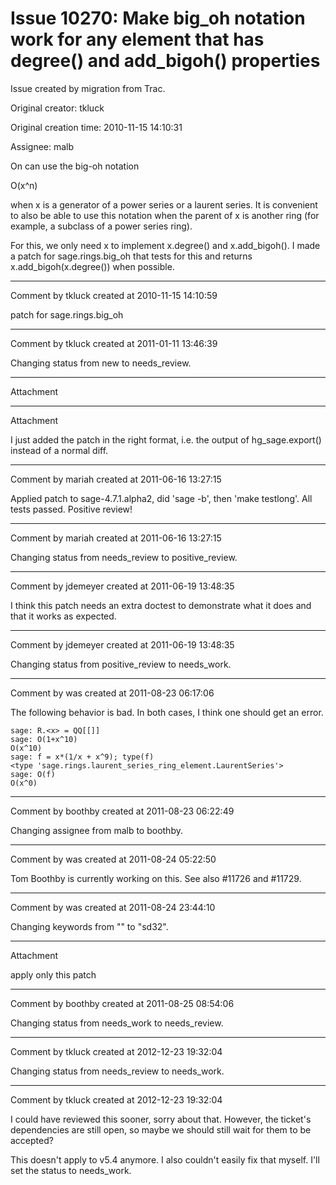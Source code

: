 # Issue 10270: Make big_oh notation work for any element that has degree() and add_bigoh() properties

Issue created by migration from Trac.

Original creator: tkluck

Original creation time: 2010-11-15 14:10:31

Assignee: malb

On can use the big-oh notation

O(x^n)

when x is a generator of a power series or a laurent series. It is convenient to also be able to use this notation when the parent of x is another ring (for example, a subclass of a power series ring).

For this, we only need x to implement x.degree() and x.add_bigoh(). I made a patch for sage.rings.big_oh that tests for this and returns x.add_bigoh(x.degree()) when possible.


---

Comment by tkluck created at 2010-11-15 14:10:59

patch for sage.rings.big_oh


---

Comment by tkluck created at 2011-01-11 13:46:39

Changing status from new to needs_review.


---

Attachment


---

Attachment

I just added the patch in the right format, i.e. the output of hg_sage.export() instead of a normal diff.


---

Comment by mariah created at 2011-06-16 13:27:15

Applied patch to sage-4.7.1.alpha2, did 'sage -b', then 'make testlong'.  All tests passed.  Positive review!


---

Comment by mariah created at 2011-06-16 13:27:15

Changing status from needs_review to positive_review.


---

Comment by jdemeyer created at 2011-06-19 13:48:35

I think this patch needs an extra doctest to demonstrate what it does and that it works as expected.


---

Comment by jdemeyer created at 2011-06-19 13:48:35

Changing status from positive_review to needs_work.


---

Comment by was created at 2011-08-23 06:17:06

The following behavior is bad.  In both cases, I think one should get an error.

```
sage: R.<x> = QQ[[]]
sage: O(1+x^10)
O(x^10)
sage: f = x*(1/x + x^9); type(f)
<type 'sage.rings.laurent_series_ring_element.LaurentSeries'>
sage: O(f)
O(x^0)
```



---

Comment by boothby created at 2011-08-23 06:22:49

Changing assignee from malb to boothby.


---

Comment by was created at 2011-08-24 05:22:50

Tom Boothby is currently working on this.  See also #11726 and #11729.


---

Comment by was created at 2011-08-24 23:44:10

Changing keywords from "" to "sd32".


---

Attachment

apply only this patch


---

Comment by boothby created at 2011-08-25 08:54:06

Changing status from needs_work to needs_review.


---

Comment by tkluck created at 2012-12-23 19:32:04

Changing status from needs_review to needs_work.


---

Comment by tkluck created at 2012-12-23 19:32:04

I could have reviewed this sooner, sorry about that. However, the ticket's dependencies are still open, so maybe we should still wait for them to be accepted? 

This doesn't apply to v5.4 anymore. I also couldn't easily fix that myself. I'll set the status to needs_work.
